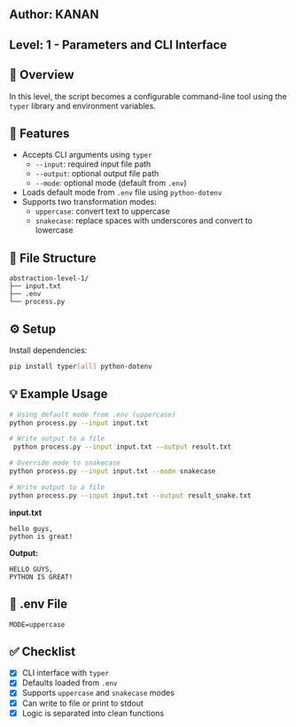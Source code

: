 ## Author: KANAN  
## Level: 1 - Parameters and CLI Interface

## 📝 Overview

In this level, the script becomes a configurable command-line tool using the `typer` library and environment variables.

## 🚀 Features

- Accepts CLI arguments using `typer`
  - `--input`: required input file path
  - `--output`: optional output file path
  - `--mode`: optional mode (default from `.env`)
- Loads default mode from `.env` file using `python-dotenv`
- Supports two transformation modes:
  - `uppercase`: convert text to uppercase
  - `snakecase`: replace spaces with underscores and convert to lowercase

## 📄 File Structure

```
abstraction-level-1/
├── input.txt
├── .env
└── process.py
```

## ⚙️ Setup

Install dependencies:

```bash
pip install typer[all] python-dotenv
```

## 💡 Example Usage

```bash
# Using default mode from .env (uppercase)
python process.py --input input.txt

# Write output to a file
 python process.py --input input.txt --output result.txt

# Override mode to snakecase
python process.py --input input.txt --mode snakecase

# Write output to a file
python process.py --input input.txt --output result_snake.txt
```
**input.txt**
```
hello guys, 
python is great!
```
**Output:**
```
HELLO GUYS,
PYTHON IS GREAT!
```

## 📂 .env File

```
MODE=uppercase
```

## ✅ Checklist

- [x] CLI interface with `typer`
- [x] Defaults loaded from `.env`
- [x] Supports `uppercase` and `snakecase` modes
- [x] Can write to file or print to stdout
- [x] Logic is separated into clean functions
